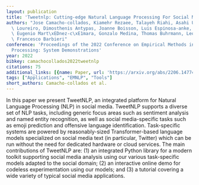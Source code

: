 ```yaml
---
layout: publication
title: 'Tweetnlp: Cutting-edge Natural Language Processing For Social Media'
authors: "Jose Camacho-collados, Kiamehr Rezaee, Talayeh Riahi, Asahi Ushio, Daniel\
  \ Loureiro, Dimosthenis Antypas, Joanne Boisson, Luis Espinosa-anke, Fangyu Liu,\
  \ Eugenio Mart\xEDnez-c\xE1mara, Gonzalo Medina, Thomas Buhrmann, Leonardo Neves,\
  \ Francesco Barbieri"
conference: 'Proceedings of the 2022 Conference on Empirical Methods in Natural Language
  Processing: System Demonstrations'
year: 2022
bibkey: camachocollados2022tweetnlp
citations: 75
additional_links: [{name: Paper, url: 'https://arxiv.org/abs/2206.14774'}]
tags: ["Applications", "EMNLP", "Tools"]
short_authors: Camacho-collados et al.
---
```

In this paper we present TweetNLP, an integrated platform for Natural
Language Processing (NLP) in social media. TweetNLP supports a diverse set of
NLP tasks, including generic focus areas such as sentiment analysis and named
entity recognition, as well as social media-specific tasks such as emoji
prediction and offensive language identification. Task-specific systems are
powered by reasonably-sized Transformer-based language models specialized on
social media text (in particular, Twitter) which can be run without the need
for dedicated hardware or cloud services. The main contributions of TweetNLP
are: (1) an integrated Python library for a modern toolkit supporting social
media analysis using our various task-specific models adapted to the social
domain; (2) an interactive online demo for codeless experimentation using our
models; and (3) a tutorial covering a wide variety of typical social media
applications.